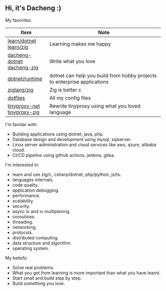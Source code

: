 ## Hi, it's Dacheng :)

My favorites:

| Item | Note |
| --- | --- |
| [learn/dotnet](https://github.com/dacheng-learn/dotnet) <br/> [learn/zig](https://github.com/dacheng-learn/zig) | Learning makes me happy |
| [dacheng-dotnet](https://github.com/dacheng-dotnet) <br/> [dacheng-zig](https://github.com/dacheng-zig) | Write what you love |
| [dotnet/runtime](https://github.com/dotnet/runtime) | dotnet can help you build from hobby projects to enterprise applications |
| [ziglang/zig](https://github.com/ziglang/zig) | Zig is better c |
| [dotfiles](https://github.com/dacheng-gao/dotfiles) | All my config files |
| [tinyproxy-net](https://github.com/tinyproxy-net/tinyproxy-net) <br/> [tinyproxy-zig](https://github.com/tinyproxy-zig/tinyproxy-zig) | Rewrite tinyproxy using what you loved language |

I'm familar with:
- Building applications using dotnet, java, php.
- Database design and development using mysql, sqlserver.
- Linux server administration and cloud services like aws, azure, alibaba cloud.
- CI/CD pipeline using github actions, jenkins, gitea.

I'm interested in:
- learn and use zig/c, csharp/dotnet, php/python, js/ts.
- languages internals.
- code quality.
- application debugging.
- performance.
- scalability.
- security.
- async io and io multiplexing.
- coroutines.
- threading.
- networking.
- protocols.
- distributed computing.
- data structure and algorithm.
- operating system.

My beliefs:
- Solve real problems.
- What you get from learning is more important than what you have learnt.
- Start small and build step by step.
- Build something you love.
